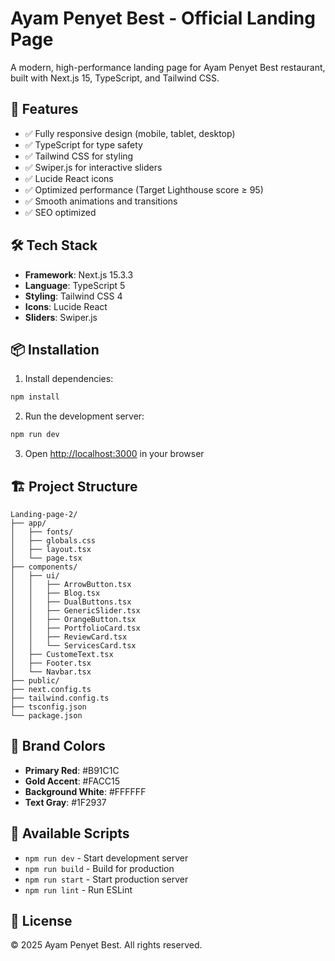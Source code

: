 # Ayam Penyet Best - Official Landing Page

A modern, high-performance landing page for Ayam Penyet Best restaurant, built with Next.js 15, TypeScript, and Tailwind CSS.

## 🚀 Features

- ✅ Fully responsive design (mobile, tablet, desktop)
- ✅ TypeScript for type safety
- ✅ Tailwind CSS for styling
- ✅ Swiper.js for interactive sliders
- ✅ Lucide React icons
- ✅ Optimized performance (Target Lighthouse score ≥ 95)
- ✅ Smooth animations and transitions
- ✅ SEO optimized

## 🛠️ Tech Stack

- **Framework**: Next.js 15.3.3
- **Language**: TypeScript 5
- **Styling**: Tailwind CSS 4
- **Icons**: Lucide React
- **Sliders**: Swiper.js

## 📦 Installation

1. Install dependencies:
```bash
npm install
```

2. Run the development server:
```bash
npm run dev
```

3. Open [http://localhost:3000](http://localhost:3000) in your browser

## 🏗️ Project Structure

```
Landing-page-2/
├── app/
│   ├── fonts/
│   ├── globals.css
│   ├── layout.tsx
│   └── page.tsx
├── components/
│   ├── ui/
│   │   ├── ArrowButton.tsx
│   │   ├── Blog.tsx
│   │   ├── DualButtons.tsx
│   │   ├── GenericSlider.tsx
│   │   ├── OrangeButton.tsx
│   │   ├── PortfolioCard.tsx
│   │   ├── ReviewCard.tsx
│   │   └── ServicesCard.tsx
│   ├── CustomeText.tsx
│   ├── Footer.tsx
│   └── Navbar.tsx
├── public/
├── next.config.ts
├── tailwind.config.ts
├── tsconfig.json
└── package.json
```

## 🎨 Brand Colors

- **Primary Red**: #B91C1C
- **Gold Accent**: #FACC15
- **Background White**: #FFFFFF
- **Text Gray**: #1F2937

## 📄 Available Scripts

- `npm run dev` - Start development server
- `npm run build` - Build for production
- `npm run start` - Start production server
- `npm run lint` - Run ESLint

## 📝 License

© 2025 Ayam Penyet Best. All rights reserved.
